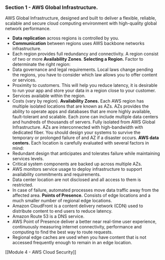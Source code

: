 ### Section 1 - AWS Global Infrastructure.
AWS Global Infrastructure, designed and built to deliver a flexible, reliable, scalable and secure cloud computing environment with high-quality global network performance.
- **Data replication** across regions is controlled by you.
- **Communication** between regions uses AWS backbone networks infrastructure.
- Each region provides full redundancy and connectivity.
A region consist of two or more **Availability Zones**.
**Selecting a Region.**
Factor to determinate the right region:
- Data governance and legal requirements. Local laws change pending the regions, you have to consider which law allows you to offer content or services.
- Proximity to customers. This will help you reduce latency, it is desirable to run your app and store your data in a region close to your customer.
- Services available within the region.
- Costs (vary by region).
**Availability Zones.**
Each AWS region has multiple isolated locations that are known as AZs.
AZs provides the ability to operate apps and databases that are more highly available, fault-tolerant and scalable. Each zone can include multiple data centers and hundreds of thousands of servers. Fully isolated from AWS Global Infrastructure.
AZs are interconnected with high-bandwidth with dedicated fiber.
You should design your systems to survive the temporary or prolonged failure of and AZ if a disaster occurs.
**AWS data centers.**
Each location is carefully evaluated with several factors in mind:
- Redundant design that anticipates and tolerates failure while maintaining services levels.
- Critical system components are backed up across multiple AZs.
- AWS monitors service usage to deploy infrastructure to support availability commitments and requirements.
- Data center location are not disclosed and all access to them is restricted.
- In case of failure, automated processes move data traffic away from the affected area.
**Points of Presence.**
Consists of edge locations and a much smaller number of regional edge locations.
- Amazon CloudFront is a content delivery network (CDN) used to distribute content to end users to reduce latency.
- Amazon Route 53 is a DNS service.
- AWS Point of Presence deliver a better near real-time user experience, continuously measuring internet connectivity, performance and computing to find the best way to route requests.
- Regional edge caches are used when you have content that is not accessed frequently enough to remain in an edge location.


[[Module 4 - AWS Cloud Security]]
